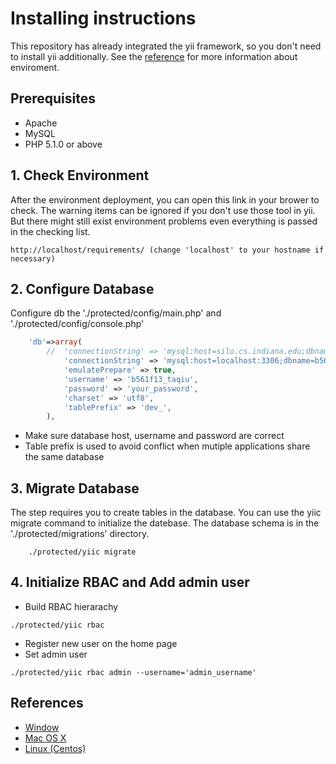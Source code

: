 # Installing instructions

This repository has already integrated the yii framework, 
so you don't need to install yii additionally. 
See the [reference](#references) for more information about enviroment. 

## Prerequisites
* Apache
* MySQL
* PHP 5.1.0 or above

## 1. Check Environment
After the environment deployment, you can open this link in your brower to check. 
The warning items can be ignored if you don't use those tool in yii. 
But there might still exist environment problems even everything is passed in the checking list.

	http://localhost/requirements/ (change 'localhost' to your hostname if necessary)

## 2. Configure Database
Configure db the './protected/config/main.php' and './protected/config/console.php'

```php
	'db'=>array(
		//	'connectionString' => 'mysql:host=silo.cs.indiana.edu;dbname=b561f13_taqiu',
			'connectionString' => 'mysql:host=localhost:3306;dbname=b561f13_taqiu',
			'emulatePrepare' => true,
			'username' => 'b561f13_taqiu',
			'password' => 'your_password',
			'charset' => 'utf8',
			'tablePrefix' => 'dev_',
		),
```
	
* Make sure database host, username and password are correct
* Table prefix is used to avoid conflict when mutiple applications share the same database
	
## 3. Migrate Database 
The step requires you to create tables in the database. You can use the yiic migrate command to initialize the datebase.
The database schema is in the './protected/migrations' directory.

```shell
	./protected/yiic migrate
```

## 4. Initialize RBAC and Add admin user
* Build RBAC hierarachy

```shell
./protected/yiic rbac
```

* Register new user on the home page
* Set admin user 

```shell
./protected/yiic rbac admin --username='admin_username'
```

## References
* [Window](http://www.wampserver.com/en/)
* [Mac OS X](http://jason.pureconcepts.net/2012/10/install-apache-php-mysql-mac-os-x/) 
* [Linux (Centos)](http://www.howtoforge.com/quick-n-easy-lamp-server-centos-rhel)
